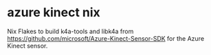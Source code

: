 # azure kinect nix
Nix Flakes to build k4a-tools and libk4a from https://github.com/microsoft/Azure-Kinect-Sensor-SDK for the Azure Kinect sensor.
